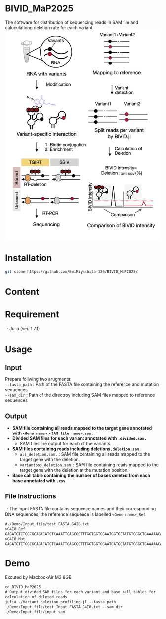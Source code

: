 # BIVID_MaP2025

The software for distribution of sequencing reads in SAM file and caluculationg deletion rate for each variant.
![The image of variant-specific interaction profiling](./images/250505_Github_BIVID_MaP.jpg)
# Installation 
```bash
git clone https://github.com/EmiMiyashita-126/BIVID_MaP2025/
```

# Content

# Requirement

・Julia (ver. 1.7.1)

# Usage
## Input

Prepare follwing two arugments: <br>
  `--fasta_path` : Path of the FASTA file containing the reference and mutation sequences<br>
  `--sam_dir` : Path of the directroy including SAM files mapped to reference sequences<br>


## Output
- **SAM file containing all reads mapped to the target gene annotated with `<Gene name>.<SAM file name>.sam.`**
- **Divided SAM files for each variant annotated with `.divided.sam.`**
  - SAM files are output for each of the variants.
- **SAM files containing reads including deletions`.deletion.sam.`**
  - `all_deletion.sam.` : SAM file containing all reads mapped to the target gene with the deletion.
  - `variantpos_deletion.sam.`: SAM file containing reads mapped to the target gene with the deletion at the mutation position.
- **Base call table containing the number of bases deleted from each base annotated with `.csv`**


## File Instructions
・The input FASTA file contains sequence names and their corresponding DNA sequences; the reference sequence is labelled 	`<Gene name>_Ref`.
```text
#./Demo/Input_file/test_FASTA_G4I8.txt
>G4I8_Ref
GAGATGTCTGGCGCAGACATCTCAAATTCAGCGCTTTGGTGGTGGAATGGTGCTATGTGGGCTGAAAAACAAATCGGGCTTCGGTCCGGTTC
>G4I8_Mut
GAGATGTCTGGCGCAGACATCTCAAATTCAGCGCTTTGGTGGTGGAATGATGCTATGTGGGCTGAAAAACAAATCGGGCTTCGGTCCGGTTC
```

# Demo
Excuted by MacbookAir M3 8GB
```text
cd BIVID_MaP2025
# Output divided SAM files for each variant and base call tables for calculation of deleted reads
julia ./Variant_deletion_profiling.jl --fasta_path ./Demo/Input_file/test_Input_FASTA_G4I8.txt --sam_dir ./Demo/Input_file/input_sam

```

















